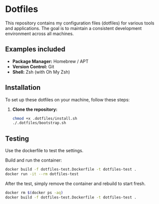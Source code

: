 # Dotfiles

This repository contains my configuration files (dotfiles) for various tools and applications. 
The goal is to maintain a consistent development environment across all machines.

## Examples included

- **Package Manager:** Homebrew / APT
- **Version Control:** Git
- **Shell:** Zsh (with Oh My Zsh)

## Installation

To set up these dotfiles on your machine, follow these steps:

1. **Clone the repository:**
   ```bash
   chmod +x .dotfiles/install.sh
   ./.dotfiles/bootstrap.sh
   ```

## Testing

Use the dockerfile to test the settings.

Build and run the container:
``` bash
docker build -f dotfiles-test.Dockerfile -t dotfiles-test .
docker run -it --rm dotfiles-test
```

After the test, simply remove the container and rebuild to start fresh.
``` bash
docker rm $(docker ps -aq)
docker build -f dotfiles-test.Dockerfile -t dotfiles-test .
```
